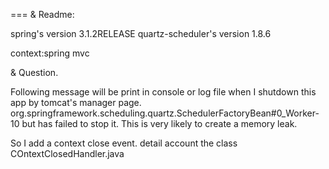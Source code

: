 ===
& Readme:

spring's version 3.1.2RELEASE
quartz-scheduler's version 1.8.6

context:spring mvc


& Question.

Following message will be print in console or log file when I shutdown this app by tomcat's manager page.
 org.springframework.scheduling.quartz.SchedulerFactoryBean#0_Worker-10 but has failed to stop it. This is very likely to create a memory leak.


So I add a context close event. detail account the class COntextClosedHandler.java